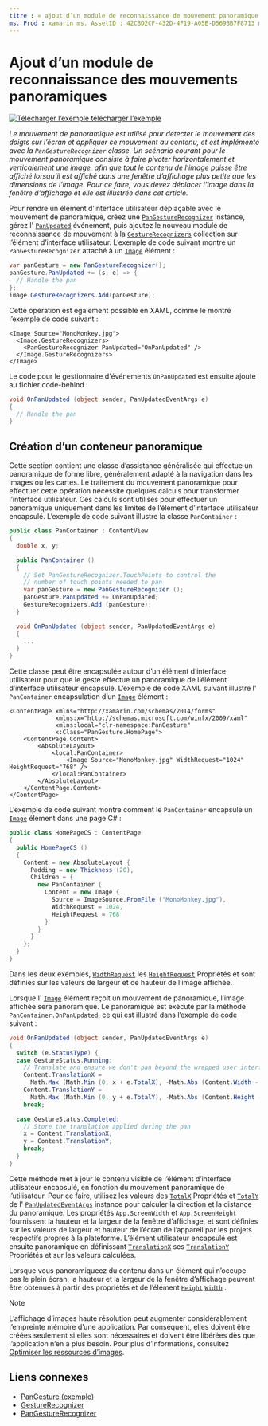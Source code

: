 ```yaml
---
titre : « ajout d’un module de reconnaissance de mouvement panoramique » : cet article explique comment utiliser un mouvement panoramique pour faire pivoter une image horizontalement et verticalement, de sorte que tout le contenu de l’image puisse être affiché lorsqu’il est affiché dans une fenêtre d’affichage plus petite que les dimensions de l’image.
ms. Prod : xamarin ms. AssetID : 42CBD2CF-432D-4F19-A05E-D569BB7F8713 ms. Technology : xamarin-Forms Author : davidbritch ms. Author : dabritch ms. Date : 01/21/2016 No-Loc : [ Xamarin.Forms , Xamarin.Essentials ]
---
```


# <a name="adding-a-pan-gesture-recognizer"></a>Ajout d’un module de reconnaissance des mouvements panoramiques

[![Télécharger ](~/media/shared/download.png) l’exemple télécharger l’exemple](https://docs.microsoft.com/samples/xamarin/xamarin-forms-samples/workingwithgestures-pangesture)

_Le mouvement de panoramique est utilisé pour détecter le mouvement des doigts sur l’écran et appliquer ce mouvement au contenu, et est implémenté avec la `PanGestureRecognizer` classe. Un scénario courant pour le mouvement panoramique consiste à faire pivoter horizontalement et verticalement une image, afin que tout le contenu de l’image puisse être affiché lorsqu’il est affiché dans une fenêtre d’affichage plus petite que les dimensions de l’image. Pour ce faire, vous devez déplacer l’image dans la fenêtre d’affichage et elle est illustrée dans cet article._

Pour rendre un élément d’interface utilisateur déplaçable avec le mouvement de panoramique, créez une [`PanGestureRecognizer`](xref:Xamarin.Forms.PanGestureRecognizer) instance, gérez l' [`PanUpdated`](xref:Xamarin.Forms.PanGestureRecognizer.PanUpdated) événement, puis ajoutez le nouveau module de reconnaissance de mouvement à la [`GestureRecognizers`](xref:Xamarin.Forms.View.GestureRecognizers) collection sur l’élément d’interface utilisateur. L’exemple de code suivant montre un `PanGestureRecognizer` attaché à un [`Image`](xref:Xamarin.Forms.Image) élément :

```csharp
var panGesture = new PanGestureRecognizer();
panGesture.PanUpdated += (s, e) => {
  // Handle the pan
};
image.GestureRecognizers.Add(panGesture);
```

Cette opération est également possible en XAML, comme le montre l’exemple de code suivant :

```xaml
<Image Source="MonoMonkey.jpg">
  <Image.GestureRecognizers>
    <PanGestureRecognizer PanUpdated="OnPanUpdated" />
  </Image.GestureRecognizers>
</Image>
```

Le code pour le gestionnaire d'événements `OnPanUpdated` est ensuite ajouté au fichier code-behind :

```csharp
void OnPanUpdated (object sender, PanUpdatedEventArgs e)
{
  // Handle the pan
}
```

## <a name="creating-a-pan-container"></a>Création d’un conteneur panoramique

Cette section contient une classe d’assistance généralisée qui effectue un panoramique de forme libre, généralement adapté à la navigation dans les images ou les cartes. Le traitement du mouvement panoramique pour effectuer cette opération nécessite quelques calculs pour transformer l’interface utilisateur. Ces calculs sont utilisés pour effectuer un panoramique uniquement dans les limites de l’élément d’interface utilisateur encapsulé. L’exemple de code suivant illustre la classe `PanContainer` :

```csharp
public class PanContainer : ContentView
{
  double x, y;

  public PanContainer ()
  {
    // Set PanGestureRecognizer.TouchPoints to control the
    // number of touch points needed to pan
    var panGesture = new PanGestureRecognizer ();
    panGesture.PanUpdated += OnPanUpdated;
    GestureRecognizers.Add (panGesture);
  }

  void OnPanUpdated (object sender, PanUpdatedEventArgs e)
  {
    ...
  }
}
```

Cette classe peut être encapsulée autour d’un élément d’interface utilisateur pour que le geste effectue un panoramique de l’élément d’interface utilisateur encapsulé. L’exemple de code XAML suivant illustre l' `PanContainer` encapsulation d’un [`Image`](xref:Xamarin.Forms.Image) élément :

```xaml
<ContentPage xmlns="http://xamarin.com/schemas/2014/forms"
             xmlns:x="http://schemas.microsoft.com/winfx/2009/xaml"
             xmlns:local="clr-namespace:PanGesture"
             x:Class="PanGesture.HomePage">
    <ContentPage.Content>
        <AbsoluteLayout>
            <local:PanContainer>
                <Image Source="MonoMonkey.jpg" WidthRequest="1024" HeightRequest="768" />
            </local:PanContainer>
        </AbsoluteLayout>
    </ContentPage.Content>
</ContentPage>
```

L’exemple de code suivant montre comment le `PanContainer` encapsule un [`Image`](xref:Xamarin.Forms.Image) élément dans une page C# :

```csharp
public class HomePageCS : ContentPage
{
  public HomePageCS ()
  {
    Content = new AbsoluteLayout {
      Padding = new Thickness (20),
      Children = {
        new PanContainer {
          Content = new Image {
            Source = ImageSource.FromFile ("MonoMonkey.jpg"),
            WidthRequest = 1024,
            HeightRequest = 768
          }
        }
      }
    };
  }
}
```

Dans les deux exemples, [`WidthRequest`](xref:Xamarin.Forms.VisualElement.WidthRequest) les [`HeightRequest`](xref:Xamarin.Forms.VisualElement.HeightRequest) Propriétés et sont définies sur les valeurs de largeur et de hauteur de l’image affichée.

Lorsque l' [`Image`](xref:Xamarin.Forms.Image) élément reçoit un mouvement de panoramique, l’image affichée sera panoramique. Le panoramique est exécuté par la méthode `PanContainer.OnPanUpdated`, ce qui est illustré dans l’exemple de code suivant :

```csharp
void OnPanUpdated (object sender, PanUpdatedEventArgs e)
{
  switch (e.StatusType) {
  case GestureStatus.Running:
    // Translate and ensure we don't pan beyond the wrapped user interface element bounds.
    Content.TranslationX =
      Math.Max (Math.Min (0, x + e.TotalX), -Math.Abs (Content.Width - App.ScreenWidth));
    Content.TranslationY =
      Math.Max (Math.Min (0, y + e.TotalY), -Math.Abs (Content.Height - App.ScreenHeight));
    break;

  case GestureStatus.Completed:
    // Store the translation applied during the pan
    x = Content.TranslationX;
    y = Content.TranslationY;
    break;
  }
}
```

Cette méthode met à jour le contenu visible de l’élément d’interface utilisateur encapsulé, en fonction du mouvement panoramique de l’utilisateur. Pour ce faire, utilisez les valeurs des [`TotalX`](xref:Xamarin.Forms.PanUpdatedEventArgs.TotalX) Propriétés et [`TotalY`](xref:Xamarin.Forms.PanUpdatedEventArgs.TotalY) de l' [`PanUpdatedEventArgs`](xref:Xamarin.Forms.PanUpdatedEventArgs) instance pour calculer la direction et la distance du panoramique. Les propriétés `App.ScreenWidth` et `App.ScreenHeight` fournissent la hauteur et la largeur de la fenêtre d’affichage, et sont définies sur les valeurs de largeur et hauteur de l’écran de l’appareil par les projets respectifs propres à la plateforme. L’élément utilisateur encapsulé est ensuite panoramique en définissant [`TranslationX`](xref:Xamarin.Forms.VisualElement.TranslationX) ses [`TranslationY`](xref:Xamarin.Forms.VisualElement.TranslationY) Propriétés et sur les valeurs calculées.

Lorsque vous panoramiqueez du contenu dans un élément qui n’occupe pas le plein écran, la hauteur et la largeur de la fenêtre d’affichage peuvent être obtenues à partir des propriétés et de l’élément [`Height`](xref:Xamarin.Forms.VisualElement.Height) [`Width`](xref:Xamarin.Forms.VisualElement.Width) .

> [!NOTE]
> L’affichage d’images haute résolution peut augmenter considérablement l’empreinte mémoire d’une application. Par conséquent, elles doivent être créées seulement si elles sont nécessaires et doivent être libérées dès que l’application n’en a plus besoin. Pour plus d’informations, consultez [Optimiser les ressources d’images](~/xamarin-forms/deploy-test/performance.md#optimize-image-resources).

## <a name="related-links"></a>Liens connexes

- [PanGesture (exemple)](https://docs.microsoft.com/samples/xamarin/xamarin-forms-samples/workingwithgestures-pangesture)
- [GestureRecognizer](xref:Xamarin.Forms.GestureRecognizer)
- [PanGestureRecognizer](xref:Xamarin.Forms.PanGestureRecognizer)
